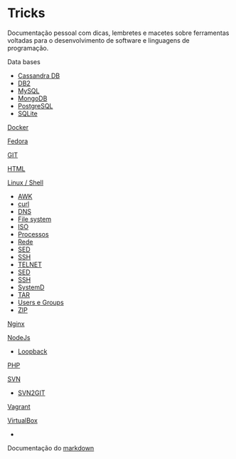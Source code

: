 # Tricks
Documentação pessoal com dicas, lembretes e macetes sobre ferramentas voltadas para o desenvolvimento de software e linguagens de programação.

Data bases
  * [Cassandra DB](db/cassandra.md)
  * [DB2](db/index.md)
  * [MySQL](db/mysql.md)
  * [MongoDB](db/mongodb.md)
  * [PostgreSQL](db/postgresql.md)
  * [SQLite](db/sqlite.md)
 
[Docker](/docker/index.md)

[Fedora](/fedora/index.md)

[GIT](/git/index.md)

[HTML](html/index.md)

[Linux / Shell](linux/index.md)
  * [AWK](linux/index.md#awk)
  * [curl](linux/index.md#curl)
  * [DNS](linux/index.md#dns)
  * [File system](linux/index.md#file-system)
  * [ISO](linux/index.md#iso)
  * [Processos](linux/index.md#processos)
  * [Rede](linux/index.md#rede)
  * [SED](linux/index.md#sed)
  * [SSH](linux/index.md#ssh)
  * [TELNET](linux/index.md#telnet)
  * [SED](linux/index.md#sed)
  * [SSH](linux/index.md#ssh)
  * [SystemD](linux/index.md#systemd)
  * [TAR](linux/index.md#tar)
  * [Users e Groups](linux/index.md#users-e-groups)
  * [ZIP](linux/index.md#zip)

[Nginx](nginx/index.md)

[NodeJs](nodejs/index.md)
  * [Loopback](/nodejs/loopback.md)

[PHP](php/index.md)

[SVN](svn/index.md)
  * [SVN2GIT](svn/index.md#svn2git)

[Vagrant](vagrant/index.md)

[VirtualBox](virtualbox/index.md)

-

Documentação do [markdown](https://github.com/adam-p/markdown-here/wiki/Markdown-Cheatsheet)
